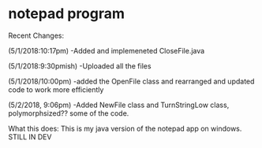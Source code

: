 # notepad program

Recent Changes:

 (5/1/2018:10:17pm)
  -Added and implemeneted CloseFile.java
  
 (5/1/2018:9:30pmish)
  -Uploaded all the files
  
 (5/1/2018/10:00pm)
  -added the OpenFile class and rearranged and updated code to work more efficiently
  
 (5/2/2018, 9:06pm)
  -Added NewFile class and TurnStringLow class, polymorphsized?? some of the code.
 
What this does:
This is my java version of the notepad app on windows. STILL IN DEV
